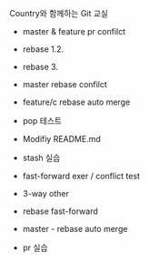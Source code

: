 Country와 함께하는 Git 교실
- master & feature pr confilct

- rebase 1.2.
- rebase 3.

- master rebase confilct
- feature/c rebase auto merge

- pop 테스트
- Modifiy README.md
- stash 실습




- fast-forward exer / conflict test
- 3-way other

- rebase fast-forward

- master - rebase auto merge

- pr 실습
